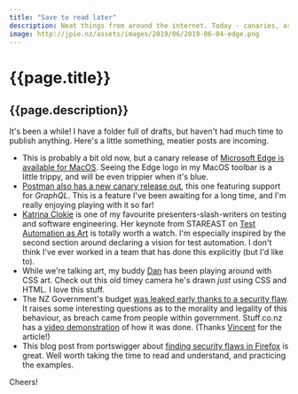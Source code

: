 ```yaml
---
title: "Save to read later"
description: Neat things from around the internet. Today - canaries, art and budgets.
image: http://jpie.nz/assets/images/2019/06/2019-06-04-edge.png
---
```

# {{page.title}}
## {{page.description}}

It's been a while! I have a folder full of drafts, but haven't had much time to publish anything.
Here's a little something, meatier posts are incoming.

* This is probably a bit old now, but a canary release of [Microsoft Edge is available for MacOS](https://www.microsoftedgeinsider.com/en-us/download?platform=macos). Seeing the Edge logo in my MacOS toolbar is a little trippy, and will be even trippier when it's blue.
* [Postman also has a new canary release out](https://www.getpostman.com/downloads/canary), this one featuring support for *GraphQL*. This is a feature I've been awaiting for a long time, and I'm really enjoying playing with it so far!
* [Katrina Clokie](https://twitter.com/katrinaclokie) is one of my favourite presenters-slash-writers on testing and software engineering. Her keynote from STAREAST on [Test Automation as Art](https://www.youtube.com/watch?time_continue=430&v=FlIgoBPqjOo) is totally worth a watch. I'm especially inspired by the second section around declaring a vision for test automation. I don't think I've ever worked in a team that has done this explicitly (but I'd like to).
* While we're talking art, my buddy [Dan](https://twitter.com/daniel_gasson) has been playing around with CSS art. Check out this old timey camera he's drawn _just_ using CSS and HTML. I love this stuff.
*  The NZ Government's budget [was leaked early thanks to a security flaw](https://www.rnz.co.nz/news/national/390846/budget-breach-didn-t-break-the-law-treasury). It raises some interesting questions as to the morality and legality of this behaviour, as breach came from people within government. Stuff.co.nz has a [video demonstration](https://www.stuff.co.nz/national/politics/113112357/nationals-simon-bridges-calls-on-grant-robertson-and-treasury-secretary-to-resign-following-website-bungle) of how it was done. (Thanks [Vincent](https://twitter.com/vincentdirks) for the article!)
* This blog post from portswigger about [finding security flaws in Firefox](https://portswigger.net/blog/provoking-browser-quirks-with-behavioural-fuzzing) is great. Well worth taking the time to read and understand, and practicing the examples.


Cheers!
